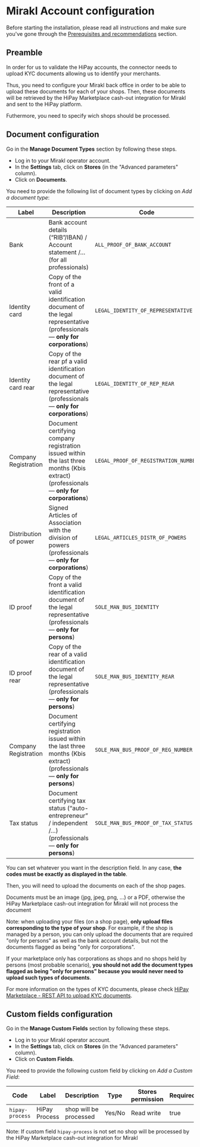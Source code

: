 # Mirakl Account configuration

Before starting the installation, please read all instructions and make sure you've gone through the [Prerequisites and recommendations](https://developer.hipay.com/doc/hipay-marketplace-cashout-mirakl-integration/#prerequisites-and-recommendations) section.
 
## Preamble

In order for us to validate the HiPay accounts, the connector needs to upload KYC documents allowing us to identify your merchants.

Thus, you need to configure your Mirakl back office in order to be able to upload these documents for each of your shops. Then, these documents will be retrieved by the HiPay Marketplace cash-out integration for Mirakl and sent to the HiPay platform.

Futhermore, you need to specify wich shops should be processed.

## Document configuration

Go in the **Manage Document Types** section by following these steps.

- Log in to your Mirakl operator account.
- In the **Settings** tab, click on **Stores** (in the "Advanced parameters" column).
- Click on **Documents**.

You need to provide the following list of document types by clicking on *Add a document type*:

| Label | Description | Code | 
|-------|-------|------|
| Bank | Bank account details (“RIB”/IBAN) / Account statement /… (for all professionals) | `ALL_PROOF_OF_BANK_ACCOUNT` |
| Identity card | Copy of the front of a valid identification document of the legal representative (professionals — **only for corporations**) | `LEGAL_IDENTITY_OF_REPRESENTATIVE` | 
| Identity card rear | Copy of the rear pf a valid identification document of the legal representative (professionals — **only for corporations**) | `LEGAL_IDENTITY_OF_REP_REAR` | 
| Company Registration | Document certifying company registration issued within the last three months (Kbis extract) (professionals — **only for corporations**) | `LEGAL_PROOF_OF_REGISTRATION_NUMBER` | 
| Distribution of power | Signed Articles of Association with the division of powers (professionals — **only for corporations**)| `LEGAL_ARTICLES_DISTR_OF_POWERS` |  
| ID proof | Copy of the front a valid identification document of the legal representative (professionals — **only for persons**) | `SOLE_MAN_BUS_IDENTITY` |  
| ID proof rear | Copy of the rear of a valid identification document of the legal representative (professionals — **only for persons**) | `SOLE_MAN_BUS_IDENTITY_REAR` |  
| Company Registration  | Document certifying registration issued within the last three months (Kbis extract) (professionals — **only for persons**)  | `SOLE_MAN_BUS_PROOF_OF_REG_NUMBER` |  
| Tax status | Document certifying tax status (“auto-entrepreneur” / independent /…) (professionals — **only for persons**) | `SOLE_MAN_BUS_PROOF_OF_TAX_STATUS` |  

You can set whatever you want in the description field. In any case, **the codes must be exactly as displayed in the table**.

Then, you will need to upload the documents on each of the shop pages.

Documents must be an image (jpg, jpeg, png, ...) or a PDF, otherwise the HiPay Marketplace cash-out integration for Mirakl will not process the document

Note: when uploading your files (on a shop page), **only upload files corresponding to the type of your shop**. For example, if the shop is managed by a person, you can only upload the documents that are required "only for persons" as well as the bank account details, but not the documents flagged as being "only for corporations".

If your marketplace only has corporations as shops and no shops held by persons (most probable scenario), **you should not add the document types flagged as being "only for persons" because you would never need to upload such types of documents**.

For more information on the types of KYC documents, please check <a href="https://developer.hipay.com/getting-started/platform-hipay-marketplace/KYC/" target="_blank">HiPay Marketplace - REST API to upload KYC documents</a>.

## Custom fields configuration

Go in the **Manage Custom Fields** section by following these steps.

- Log in to your Mirakl operator account.
- In the **Settings** tab, click on **Stores** (in the "Advanced parameters" column).
- Click on **Custom Fields**.

You need to provide the following custom field by clicking on *Add a Custom Field*:

| Code | Label | Description | Type | Stores permission | Required | Default Value |
|-------|-------|------|------|------|------|------|
| `hipay-process` | HiPay Process | shop will be processed | Yes/No | Read write | true | Yes |

Note: If custom field `hipay-process` is not set no shop will be processed by the HiPay Marketplace cash-out integration for Mirakl